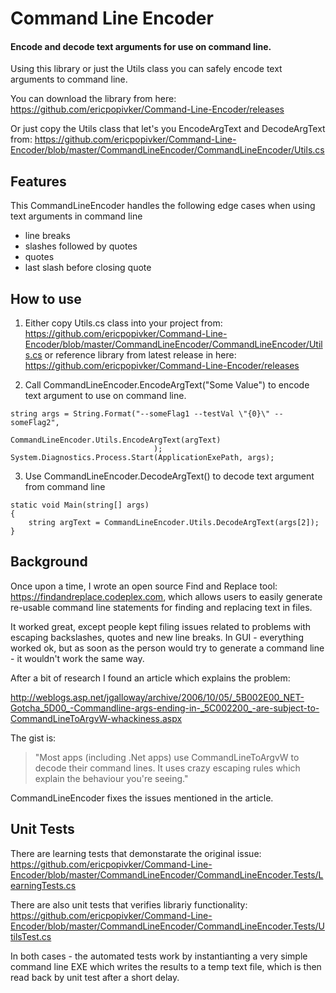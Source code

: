 Command Line Encoder
====================

#### Encode and decode text arguments for use on command line.


Using this library or just the Utils class you can safely encode text arguments to command line.


You can download the library from here:       
https://github.com/ericpopivker/Command-Line-Encoder/releases


Or just copy the Utils class that let's you EncodeArgText and DecodeArgText from: 
https://github.com/ericpopivker/Command-Line-Encoder/blob/master/CommandLineEncoder/CommandLineEncoder/Utils.cs


Features
--------

This CommandLineEncoder handles the following edge cases when using text arguments in command line

* line breaks
* slashes followed by quotes
* quotes
* last slash before closing quote


How to use
----------

1) Either copy Utils.cs class into your project from:
https://github.com/ericpopivker/Command-Line-Encoder/blob/master/CommandLineEncoder/CommandLineEncoder/Utils.cs
or reference library from latest release in here:
https://github.com/ericpopivker/Command-Line-Encoder/releases

2) Call CommandLineEncoder.EncodeArgText("Some Value") to encode text argument to use on command line.

```
string args = String.Format("--someFlag1 --testVal \"{0}\" --someFlag2", 
    								CommandLineEncoder.Utils.EncodeArgText(argText)
    				  			);
System.Diagnostics.Process.Start(ApplicationExePath, args);
```		

3) Use  CommandLineEncoder.DecodeArgText() to decode text argument from command line

```
static void Main(string[] args)
{
	string argText = CommandLineEncoder.Utils.DecodeArgText(args[2]);
}
```


Background
----------

Once upon a time, I wrote an open source Find and Replace tool:  https://findandreplace.codeplex.com, which allows users to easily generate re-usable command line statements for finding and replacing text in files.

It worked great, except people kept filing issues related to problems with escaping backslashes, quotes and new line breaks.  In GUI - everything worked ok, but as soon as the person would try to generate a command line - it wouldn't work the same way.

After a bit of research I found an article which explains the problem:

http://weblogs.asp.net/jgalloway/archive/2006/10/05/_5B002E00_NET-Gotcha_5D00_-Commandline-args-ending-in-_5C002200_-are-subject-to-CommandLineToArgvW-whackiness.aspx
	
The gist is:   
> "Most apps (including .Net apps) use CommandLineToArgvW to decode their command lines.  It uses crazy escaping rules which explain the behaviour you're seeing."
	
CommandLineEncoder fixes the issues mentioned in the article. 


Unit Tests
----------

There are learning tests that demonstarate the original issue:
https://github.com/ericpopivker/Command-Line-Encoder/blob/master/CommandLineEncoder/CommandLineEncoder.Tests/LearningTests.cs

There are also unit tests that verifies librariy functionality:
https://github.com/ericpopivker/Command-Line-Encoder/blob/master/CommandLineEncoder/CommandLineEncoder.Tests/UtilsTest.cs


In both cases - the automated tests work by instantianting a very simple command line EXE which writes the results to a temp text file, which is then read back by unit test after a short delay.





